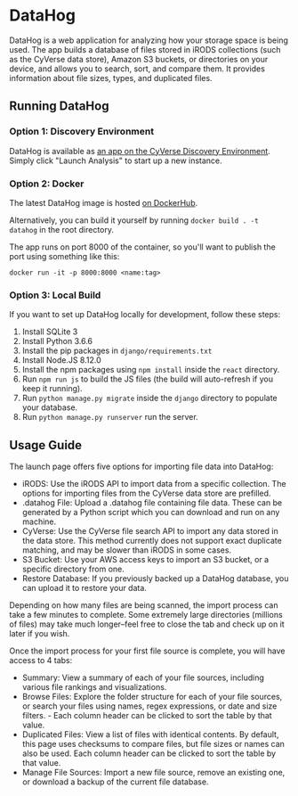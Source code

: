 DataHog
=======

DataHog is a web application for analyzing how your storage space is being used. The app builds a database of files stored in iRODS collections (such as the CyVerse data store), Amazon S3 buckets, or directories on your device, and allows you to search, sort, and compare them. It provides information about file sizes, types, and duplicated files.

Running DataHog
---------------

### Option 1: Discovery Environment ###

DataHog is available as [an app on the CyVerse Discovery Environment](https://de.cyverse.org/de/?type=apps&app-id=d0f77e8c-392b-11e9-95ec-008cfa5ae621&system-id=de). Simply click "Launch Analysis" to start up a new instance.

### Option 2: Docker ###

The latest DataHog image is hosted [on DockerHub](https://cloud.docker.com/repository/docker/csklimowski/datahog).

Alternatively, you can build it yourself by running `docker build . -t datahog` in the root directory.

The app runs on port 8000 of the container, so you'll want to publish the port using something like this:

```
docker run -it -p 8000:8000 <name:tag>
```

### Option 3: Local Build ###

If you want to set up DataHog locally for development, follow these steps:

1. Install SQLite 3
2. Install Python 3.6.6
3. Install the pip packages in `django/requirements.txt`
4. Install Node.JS 8.12.0
5. Install the npm packages using `npm install` inside the `react` directory.
6. Run `npm run js` to build the JS files (the build will auto-refresh if you keep it running).
7. Run `python manage.py migrate` inside the `django` directory to populate your database.
8. Run `python manage.py runserver` run the server.

Usage Guide
-----------

The launch page offers five options for importing file data into DataHog:

- iRODS: Use the iRODS API to import data from a specific collection. The options for importing files from the CyVerse data store are prefilled.
- .datahog File: Upload a .datahog file containing file data. These can be generated by a Python script which you can download and run on any machine.
- CyVerse: Use the CyVerse file search API to import any data stored in the data store. This method currently does not support exact duplicate matching, and may be slower than iRODS in some cases.
- S3 Bucket: Use your AWS access keys to import an S3 bucket, or a specific directory from one.
- Restore Database: If you previously backed up a DataHog database, you can upload it to restore your data.

Depending on how many files are being scanned, the import process can take a few minutes to complete. Some extremely large directories (millions of files) may take much longer–feel free to close the tab and check up on it later if you wish.

Once the import process for your first file source is complete, you will have access to 4 tabs:

- Summary: View a summary of each of your file sources, including various file rankings and visualizations.
- Browse Files: Explore the folder structure for each of your file sources, or search your files using names, regex expressions, or date and size filters. - Each column header can be clicked to sort the table by that value.
- Duplicated Files: View a list of files with identical contents. By default, this page uses checksums to compare files, but file sizes or names can also be used. Each column header can be clicked to sort the table by that value.
- Manage File Sources: Import a new file source, remove an existing one, or download a backup of the current file database.

